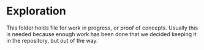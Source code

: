# Exploration

This folder holds file for work in progress, or proof of concepts. Usually this is
needed because enough work has been done that we decided keeping it in the repository,
but out of the way.
